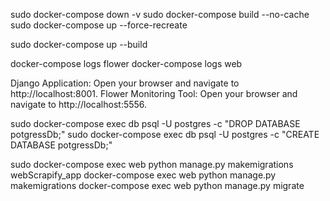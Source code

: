 <!-- Rebuild and Restart Docker Compose: -->
sudo docker-compose down -v
sudo docker-compose build --no-cache
sudo docker-compose up --force-recreate


sudo docker-compose up --build


<!-- logs -->
docker-compose logs flower
docker-compose logs web
 

Django Application: Open your browser and navigate to http://localhost:8001.
Flower Monitoring Tool: Open your browser and navigate to http://localhost:5556.

<!-- postgress -->
sudo docker-compose exec db psql -U postgres -c "DROP DATABASE potgressDb;"
sudo docker-compose exec db psql -U postgres -c "CREATE DATABASE potgressDb;"

<!-- migrations -->
sudo docker-compose exec web python manage.py makemigrations webScrapify_app
docker-compose exec web python manage.py makemigrations
docker-compose exec web python manage.py migrate
